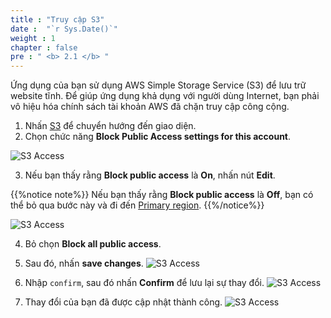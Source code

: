 ```yaml
---
title : "Truy cập S3"
date :  "`r Sys.Date()`" 
weight : 1 
chapter : false
pre : " <b> 2.1 </b> "
---
```

Ứng dụng của bạn sử dụng AWS Simple Storage Service (S3) để lưu trữ website tĩnh. Để giúp ứng dụng khả dụng với người dùng Internet, bạn phải vô hiệu hóa chính sách tài khoản AWS đã chặn truy cập công cộng.

1. Nhấn [S3](https://s3.console.aws.amazon.com/s3/home) để chuyển hướng đến giao diện.
2. Chọn chức năng **Block Public Access settings for this account**.

![S3 Access](../../../images/2.preparation/2.1.s3access/2.1.1s3access.png?width=90pc)

3. Nếu bạn thấy rằng **Block public access** là **On**, nhấn nút **Edit**.

{{%notice note%}}
Nếu bạn thấy rằng **Block public access** là **Off**, bạn có thể bỏ qua bước này và đi đến [Primary region](../../../2.preparation/2.2.primaryregion/).
{{%/notice%}}

![S3 Access](../../../images/2.preparation/2.1.s3access/2.1.2s3access.png?width=90pc)

4. Bỏ chọn **Block all public access**.
5. Sau đó, nhấn **save changes**.
![S3 Access](../../../images/2.preparation/2.1.s3access/2.1.3s3access.png?width=90pc)

6. Nhập ```confirm```, sau đó nhấn **Confirm** để lưu lại sự thay đổi.
![S3 Access](../../../images/2.preparation/2.1.s3access/2.1.4s3access.png?width=90pc)

7. Thay đổi của bạn đã được cập nhật thành công.
![S3 Access](../../../images/2.preparation/2.1.s3access/2.1.5s3access.png?width=90pc)
